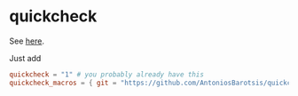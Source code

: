 # quickcheck

See [here](https://github.com/AntoniosBarotsis/proptest).

Just add

```toml
quickcheck = "1" # you probably already have this
quickcheck_macros = { git = "https://github.com/AntoniosBarotsis/quickcheck" }
```
